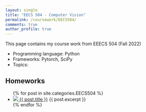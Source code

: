 ```yaml
---
layout: single
title: "EECS 504 - Computer Vision"
permalink: /coursework/EECS504/
comments: true
author_profile: true
---
```


This page contains my course work from EEECS 504 (Fall 2022)

- Programming language: Python
- Frameworks: Pytorch, SciPy
- Topics: 

## Homeworks 

<ul>
  {% for post in site.categories.EECS504 %}
    <li>
      <a href="{{ post.url }}"><img src = "{{ pst.thumbnail }}" />
      <a href="{{ post.url }}">{{ post.title }}</a>
      {{ post.excerpt }}
    </li>
  {% endfor %}
</ul>